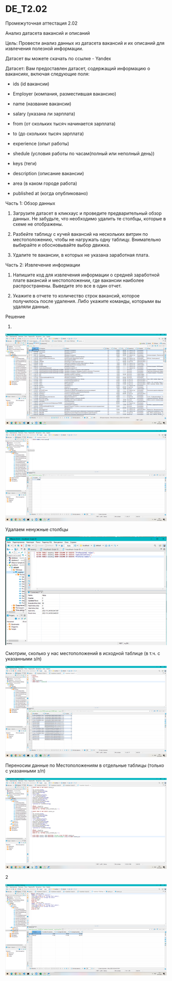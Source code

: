 ﻿# DE_T2.02
Промежуточная аттестация 2.02

Анализ датасета вакансий и описаний

Цель: Провести анализ данных из датасета вакансий и их описаний для извлечения полезной информации.

Датасет вы можете скачать по ссылке - Yandex 

Датасет: Вам предоставлен датасет, содержащий информацию о вакансиях, включая следующие поля:

* ids (id вакансии)

* Employer (компания, разместившая вакансию)

* name (название вакансии)

* salary (указана ли зарплата)

* from (от скольких тысяч начинается зарплата)

* to (до скольких тысяч зарплата)

* experience (опыт работы)

* shedule (условия работы по часам(полный или неполный день))

* keys (теги)

* description (описание вакансии)

* area (в каком городе работа)

* published at (когда опубликовано)

Часть 1: Обзор данных

1. Загрузите датасет в кликхаус и проведите предварительный обзор данных. Не забудьте, что необходимо удалить те столбцы, которые в схеме не отображены. 

2. Разбейте таблицу с кучей вакансий на нескольких витрин по местоположению, чтобы не нагружать одну таблицу. Внимательно выбирайте и обосновывайте выбор движка. 

3. Удалите те вакансии, в которых не указана заработная плата.

Часть 2: Извлечение информации

1. Напишите код для извлечения информации о средней заработной плате вакансий и местоположении, где вакансии наиболее распространены. Выведите это все в один отчет.

2. Укажите в отчете то количество строк вакансий, которое получилось после удаления. Либо укажите команды, которыми вы удаляли данные.

Решение

1. 

![Image alt](https://github.com/MOMIV/DE_T2.02/raw/main/pic/1.png)

![Image alt](https://github.com/MOMIV/DE_T2.02/raw/main/pic/2.png)

Удалаем ненужные столбцы

![Image alt](https://github.com/MOMIV/DE_T2.02/raw/main/pic/3.png)

Смотрим, сколько у нас местоположений в исходной таблице (в т.ч. с указанными з/п)

![Image alt](https://github.com/MOMIV/DE_T2.02/raw/main/pic/4.png)

Переносим данные по Местоположениям в отдельные таблицы (только с указанными з/п)

![Image alt](https://github.com/MOMIV/DE_T2.02/raw/main/pic/5.png)

2

![Image alt](https://github.com/MOMIV/DE_T2.02/raw/main/pic/6.png)
